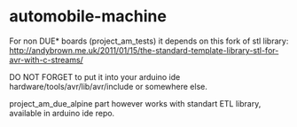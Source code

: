 # automobile-machine

For non DUE* boards (project_am_tests) it depends on this fork of stl library:
http://andybrown.me.uk/2011/01/15/the-standard-template-library-stl-for-avr-with-c-streams/

DO NOT FORGET to put it into your arduino ide hardware/tools/avr/lib/avr/include
or somewhere else.

project_am_due_alpine part however works with standart ETL library, available in arduino ide repo. 

